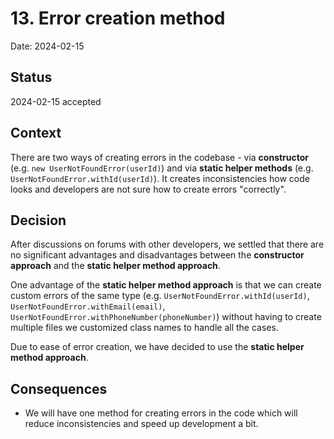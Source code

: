 # 13. Error creation method

Date: 2024-02-15

## Status

2024-02-15 accepted

## Context

There are two ways of creating errors in the codebase - via **constructor** (e.g. `new UserNotFoundError(userId)`) and via **static helper methods** (e.g. `UserNotFoundError.withId(userId)`). It creates inconsistencies how code looks and developers are not sure how to create errors "correctly".

## Decision

After discussions on forums with other developers, we settled that there are no significant advantages and disadvantages between the **constructor approach** and the **static helper method approach**.

One advantage of the **static helper method approach** is that we can create custom errors of the same type (e.g. `UserNotFoundError.withId(userId)`, `UserNotFoundError.withEmail(email)`, `UserNotFoundError.withPhoneNumber(phoneNumber)`) without having to create multiple files we customized class names to handle all the cases.

Due to ease of error creation, we have decided to use the **static helper method approach**.

## Consequences

- We will have one method for creating errors in the code which will reduce inconsistencies and speed up development a bit.
